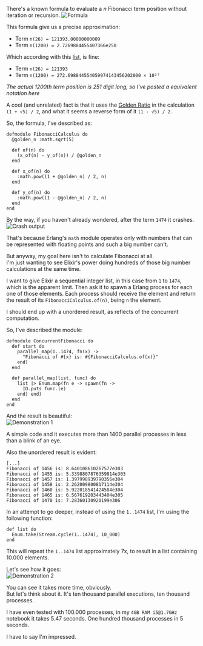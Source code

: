 There's a known formula to evaluate a *n* Fibonacci term position without iteration or recursion.
![Formula](https://s30.postimg.org/ndks6gohd/fib_formula.jpg)

This formula give us a precise approximation:  
+ Term `n(26) = 121393.00000000009`
+ Term `n(1200) = 2.7269884455407366e250`

Which according with this [list](https://oeis.org/A000045/b000045.txt), is fine:  
+ Term `n(26) = 121393`
+ Term `n(1200) = 272.698844554059974143456202000 × 10²⁷`

*The actual 1200th term position is 251 digit long, so I've posted a equivalent notation here*

A cool (and unrelated) fact is that it uses the [Golden Ratio](https://en.wikipedia.org/wiki/Golden_ratio) in the calculation `(1 + √5) / 2`, and what it seems a reverse form of it `(1 - √5) / 2`.

So, the formula, I've described as:
```
defmodule FibonacciCalculus do
  @golden_n :math.sqrt(5)

  def of(n) do
    (x_of(n) - y_of(n)) / @golden_n
  end

  def x_of(n) do
    :math.pow((1 + @golden_n) / 2, n)
  end

  def y_of(n) do
    :math.pow((1 - @golden_n) / 2, n)
  end
end
```

By the way, if you haven't already wondered, after the term `1474` it crashes.
![Crash output](https://s26.postimg.org/4g4r3i049/Screen_Shot_2017-09-21_at_02.16.56.png)

That's because Erlang's `math` module operates only with numbers that can be represented with floating points and such a big number can't.

But anyway, my goal here isn't to calculate Fibonacci at all.  
I'm just wanting to see Elixir's power doing hundreds of those big number calculations at the same time.

I want to give Elixir a sequential integer list, in this case from `1` to `1474`, which is the apparent limit. Then ask it to spawn a Erlang process for each one of those elements. Each process should receive the element and return the result of its `FibonacciCalculus.of(n)`, being `n` the element.

I should end up with a unordered result, as reflects of the concurrent computation.

So, I've described the module:
```
defmodule ConcurrentFibonacci do
  def start do
    parallel_map(1..1474, fn(x) ->
      "Fibonacci of #{x} is: #{FibonacciCalculus.of(x)}"
    end)
  end

  def parallel_map(list, func) do
    list |> Enum.map(fn e -> spawn(fn ->
      IO.puts func.(e)
    end) end)
  end
end
```

And the result is beautiful:  
![Demonstration 1](https://media.giphy.com/media/l378rfb3u84kmLFAY/giphy.gif)

A simple code and it executes more than 1400 parallel processes in less than a blink of an eye.

Also the unordered result is evident:
```
[...]
Fibonacci of 1456 is: 8.640108610267577e303
Fibonacci of 1455 is: 5.3398807876359814e303
Fibonacci of 1457 is: 1.397998939790356e304
Fibonacci of 1458 is: 2.262009800817114e304
Fibonacci of 1460 is: 5.922018541424584e304
Fibonacci of 1465 is: 6.567619203443404e305
Fibonacci of 1470 is: 7.28360130920199e306
```

In an attempt to go deeper, instead of using the `1..1474` list, I'm using the following function:
```
def list do
  Enum.take(Stream.cycle(1..1474), 10_000)
end
```

This will repeat the `1..1474` list approximately 7x, to result in a list containing 10.000 elements.

Let's see how it goes:  
![Demonstration 2](https://media.giphy.com/media/3ov9k2pMG5VDnD6ZyM/giphy.gif)

You can see it takes more time, obviously.  
But let's think about it. It's ten thousand parallel executions, ten thousand processes.

I have even tested with 100.000 processes, in my `4GB RAM i5@1.7GHz` notebook it takes 5.47 seconds. One hundred thousand processes in 5 seconds.

I have to say I'm impressed.

